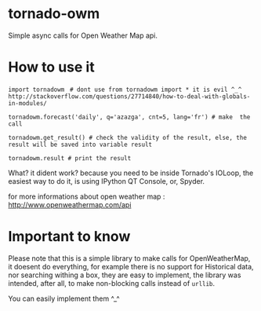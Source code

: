 tornado-owm
===========

Simple async calls for Open Weather Map api.

How to use it
===========

`import tornadowm `
`# dont use from tornadowm import * it is evil ^_^ http://stackoverflow.com/questions/27714840/how-to-deal-with-globals-in-modules/`

`tornadowm.forecast('daily', q='azazga', cnt=5, lang='fr') # make  the call`

`tornadowm.get_result() # check the validity of the result, else, the result will be saved into variable result`

`tornadowm.result # print the result`

What? it dident work? because you need to be inside Tornado's IOLoop, the easiest way to do it, is using IPython QT Console, or, Spyder.

for more informations about open weather map : http://www.openweathermap.com/api


Important to know
===========
Please note that this is a simple library to make calls for OpenWeatherMap, it doesent do everything, for example there is no support for Historical data, nor searching withing a box, they are easy to implement, the library was intended, after all, to make non-blocking calls instead of `urllib`.

You can easily implement them ^_^

